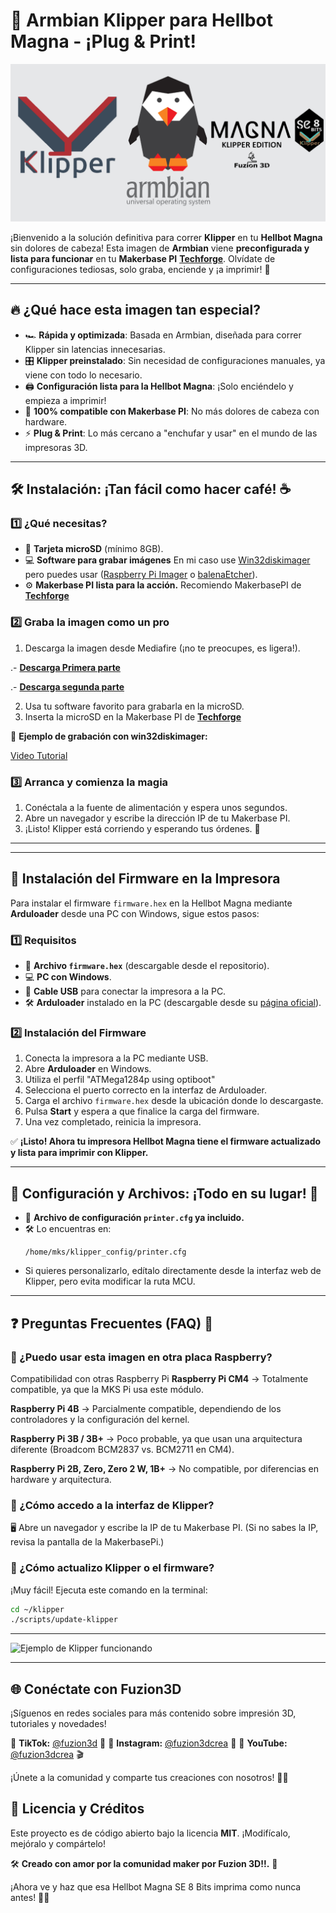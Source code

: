 # 🚀 Armbian Klipper para Hellbot Magna - ¡Plug & Print!

![Logo de Armbian](imagenes/armbianlogo.png)

¡Bienvenido a la solución definitiva para correr **Klipper** en tu **Hellbot Magna** sin dolores de cabeza! Esta imagen de **Armbian** viene **preconfigurada y lista para funcionar** en tu **Makerbase PI** [**Techforge**](https://techforge.com.ar/). Olvídate de configuraciones tediosas, solo graba, enciende y ¡a imprimir! 🎉

---

## 🔥 ¿Qué hace esta imagen tan especial?

- 🏎️ **Rápida y optimizada**: Basada en Armbian, diseñada para correr Klipper sin latencias innecesarias.
- 🎛️ **Klipper preinstalado**: Sin necesidad de configuraciones manuales, ya viene con todo lo necesario.
- 🖨️ **Configuración lista para la Hellbot Magna**: ¡Solo enciéndelo y empieza a imprimir!
- 🎯 **100% compatible con Makerbase PI**: No más dolores de cabeza con hardware.
- ⚡ **Plug & Print**: Lo más cercano a "enchufar y usar" en el mundo de las impresoras 3D.

---

## 🛠️ Instalación: ¡Tan fácil como hacer café! ☕

### 1️⃣ ¿Qué necesitas?

- 💾 **Tarjeta microSD** (mínimo 8GB).
- 💻 **Software para grabar imágenes** En mi caso use [Win32diskimager](https://win32diskimager.org/) pero puedes usar  ([Raspberry Pi Imager](https://www.raspberrypi.com/software/) o [balenaEtcher](https://www.balena.io/etcher/)).
- ⚙️ **Makerbase PI lista para la acción.** Recomiendo MakerbasePI de [**Techforge**](https://techforge.com.ar/)

### 2️⃣ Graba la imagen como un pro

1. Descarga la imagen desde Mediafire (¡no te preocupes, es ligera!).

  .- [**Descarga Primera parte**](https://www.mediafire.com/file/1rhz5gqk1686p34/Klipper_Hellbot_Magna_SE_8bits_ByFuzion3d.part1.rar/file)

  .- [**Descarga segunda parte**](https://www.mediafire.com/file/edbu3pz20ouse0w/Klipper_Hellbot_Magna_SE_8bits_ByFuzion3d.part2.rar/file)

2. Usa tu software favorito para grabarla en la microSD.
3. Inserta la microSD en la Makerbase PI de [**Techforge**](https://techforge.com.ar/)

🔹 **Ejemplo de grabación con win32diskimager:**

[Video Tutorial](https://www.youtube.com/watch?v=Ml14aN05Bwg)

### 3️⃣ Arranca y comienza la magia

1. Conéctala a la fuente de alimentación y espera unos segundos.
2. Abre un navegador y escribe la dirección IP de tu Makerbase PI.
3. ¡Listo! Klipper está corriendo y esperando tus órdenes. 🤖

---

---

## 🔧 Instalación del Firmware en la Impresora

Para instalar el firmware `firmware.hex` en la Hellbot Magna mediante **Arduloader** desde una PC con Windows, sigue estos pasos:

### 1️⃣ Requisitos
- 📂 **Archivo `firmware.hex`** (descargable desde el repositorio).
- 💻 **PC con Windows**.
- 🔌 **Cable USB** para conectar la impresora a la PC.
- 🛠️ **Arduloader** instalado en la PC (descargable desde su [página oficial](https://example.com)).

### 2️⃣ Instalación del Firmware
1. Conecta la impresora a la PC mediante USB.
2. Abre **Arduloader** en Windows.
3. Utiliza el perfil "ATMega1284p using optiboot"
4. Selecciona el puerto correcto en la interfaz de Arduloader.
5. Carga el archivo `firmware.hex` desde la ubicación donde lo descargaste.
6. Pulsa **Start** y espera a que finalice la carga del firmware.
7. Una vez completado, reinicia la impresora.

✅ **¡Listo! Ahora tu impresora Hellbot Magna tiene el firmware actualizado y lista para imprimir con Klipper.**

---

## 📁 Configuración y Archivos: ¡Todo en su lugar! 📂

- 📜 **Archivo de configuración `printer.cfg` ya incluido.**
- 🛠️ Lo encuentras en:
  ```
  /home/mks/klipper_config/printer.cfg
  ```
- Si quieres personalizarlo, edítalo directamente desde la interfaz web de Klipper, pero evita modificar la ruta MCU.

---

## ❓ Preguntas Frecuentes (FAQ) 🤔

### 🔹 ¿Puedo usar esta imagen en otra placa Raspberry?
Compatibilidad con otras Raspberry Pi
**Raspberry Pi CM4** → Totalmente compatible, ya que la MKS Pi usa este módulo.

**Raspberry Pi 4B** → Parcialmente compatible, dependiendo de los controladores y la configuración del kernel.

**Raspberry Pi 3B / 3B+** → Poco probable, ya que usan una arquitectura diferente (Broadcom BCM2837 vs. BCM2711 en CM4).

**Raspberry Pi 2B, Zero, Zero 2 W, 1B+** → No compatible, por diferencias en hardware y arquitectura.


### 🔹 ¿Cómo accedo a la interfaz de Klipper?
🖥️ Abre un navegador y escribe la IP de tu Makerbase PI. (Si no sabes la IP, revisa la pantalla de la MakerbasePi.)

### 🔹 ¿Cómo actualizo Klipper o el firmware?
¡Muy fácil! Ejecuta este comando en la terminal:
```bash
cd ~/klipper
./scripts/update-klipper
```

---


![Ejemplo de Klipper funcionando](https://www.klipper3d.org/_images/Fluidd_UI.png)

---

## 🌐 Conéctate con Fuzion3D
¡Síguenos en redes sociales para más contenido sobre impresión 3D, tutoriales y novedades!

🔹 **TikTok:** [@fuzion3d](https://www.tiktok.com/@fuzion3d) 🎥
🔹 **Instagram:** [@fuzion3dcrea](https://www.instagram.com/fuzion3dcrea) 📸
🔹 **YouTube:** [@fuzion3dcrea](https://youtube.com/@fuzion3dcrea) 🎬

¡Únete a la comunidad y comparte tus creaciones con nosotros! 🚀🔥

## 📜 Licencia y Créditos
Este proyecto es de código abierto bajo la licencia **MIT**. ¡Modifícalo, mejóralo y compártelo!

🛠️ **Creado con amor por la comunidad maker por Fuzion 3D!!.** 💙

¡Ahora ve y haz que esa Hellbot Magna SE 8 Bits imprima como nunca antes! 🚀🔥


